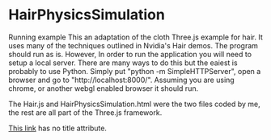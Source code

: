 # HairPhysicsSimulation


Running example
This an adaptation of the cloth Three.js example for hair. It uses many of the techniques outlined in Nvidia's Hair demos. The program should run as is. However, In order to run the application you will need to setup a local server. There are many ways to do this but the eaiest is probably to use Python. Simply put "python -m SimpleHTTPServer", open a browser and go to "http://localhost:8000/". Assuming you are using chrome, or another webgl enabled browser it should run.

The Hair.js and HairPhysicsSimulation.html were the two files coded by me, the rest are all part of the Three.js framework. 

<p><a href="https://s3-us-west-2.amazonaws.com/alsisgpu.com/HairPhysicsSimulation/index.html#webgl_HairPhysicsSimulation
">This link</a> has no
title attribute.</p>





